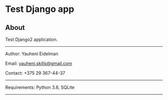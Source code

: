 Test Django app
===============


About
-----

Test Django2 application.
*******************
Author: Yauheni Eidelman 

Email: yauheni.skills@gmail.com

Contact: +375 29 367-44-37
*******************
Requirements:
Python 3.8, SQLite
*******************
